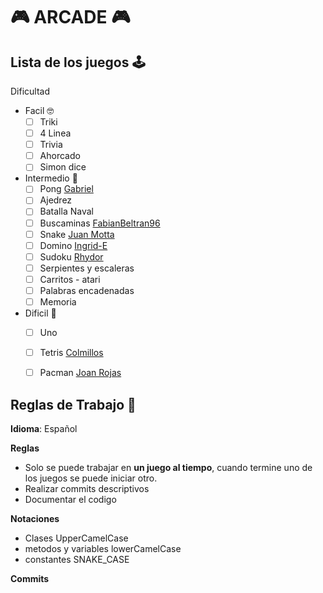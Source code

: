 # 🎮 ARCADE 🎮
## Lista de los juegos 🕹️
Dificultad
-	Facil 🤓
	- [ ] Triki
	- [ ] 4 Linea
	- [ ] Trivia
	- [ ] Ahorcado
	- [ ] Simon dice
-	Intermedio 😬
	- [ ] Pong [Gabriel](https://github.com/xGabrielMorales)
	- [ ] Ajedrez
	- [ ] Batalla Naval
	- [ ] Buscaminas [FabianBeltran96](https://github.com/FabianBeltran96)
	- [ ] Snake [Juan Motta](https://github.com/Juan-Motta)
	- [ ] Domino [Ingrid-E](https://github.com/Ingrid-E)
	- [ ] Sudoku [Rhydor](https://github.com/Rhydor)
	- [ ] Serpientes y escaleras
	- [ ] Carritos - atari
	- [ ] Palabras encadenadas
	- [ ] Memoria
-	Dificil 🥵
	- [ ] Uno
	- [ ] Tetris [Colmillos](https://github.com/OscarRedondo)
	- [ ] Pacman [Joan Rojas](https://github.com/JoanRojasMejia)


## Reglas de Trabajo 📜
**Idioma**: Español

**Reglas**
-	Solo se puede trabajar en **un juego al tiempo**, cuando termine uno de los juegos se puede iniciar otro.
-	Realizar commits descriptivos
-	Documentar el codigo

**Notaciones**
-	Clases UpperCamelCase
-	metodos y variables lowerCamelCase
-	 constantes SNAKE_CASE

**Commits**


